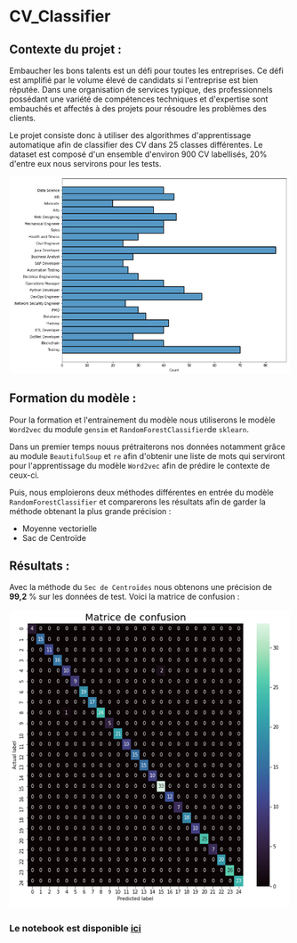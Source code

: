 # CV_Classifier

## Contexte du projet :

Embaucher les bons talents est un défi pour toutes les entreprises. Ce défi est amplifié par le volume élevé de candidats si l'entreprise est bien réputée. Dans une organisation de services typique, des professionnels possédant une variété de compétences techniques et d'expertise sont embauchés et affectés à des projets pour résoudre les problèmes des clients.

Le projet consiste donc à utiliser des algorithmes d'apprentissage automatique afin de classifier des CV dans 25 classes différentes. Le dataset est composé d'un ensemble d'environ 900 CV labellisés, 20% d'entre eux nous servirons pour les tests. 

![](Images/histplot.PNG)

## Formation du modèle :

Pour la formation et l'entrainement du modèle nous utiliserons le modèle `Word2vec` du module `gensim` et `RandomForestClassifier`de `sklearn`. 

Dans un premier temps nouus prétraiterons nos données notamment grâce au module `BeautifulSoup` et `re` afin d'obtenir une liste de mots qui serviront pour l'apprentissage du modèle `Word2vec` afin de prédire le contexte de ceux-ci.

Puis, nous emploierons deux méthodes différentes en entrée du modèle `RandomForestClassifier` et comparerons les résultats afin de garder la méthode obtenant la plus grande précision : 

* Moyenne vectorielle 
* Sac de Centroïde

## Résultats :

Avec la méthode du `Sec de Centroïdes` nous obtenons une précision de **99,2** % sur les données de test. Voici la matrice de confusion :

![](Images/confusion_matrix.PNG)

### Le notebook est disponible [ici](CV_classifier.ipynb)

